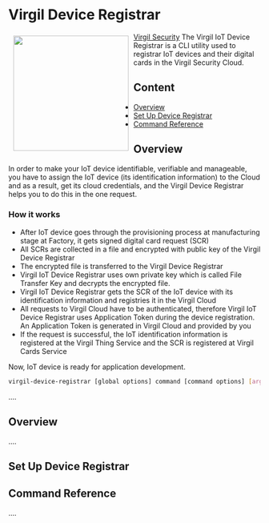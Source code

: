 # Virgil Device Registrar

<img width="230px" src="https://cdn.virgilsecurity.com/assets/images/github/logos/virgil-logo-red.png" align="left" hspace="10" vspace="6"></a> [Virgil Security](https://virgilsecurity.com) The Virgil IoT Device Registrar is a CLI utility used to registrar IoT devices and their digital cards in the Virgil Security Cloud.

## Content
- [Overview](#overview)
- [Set Up Device Registrar](#set-up-device-registrar)
- [Command Reference](#command-reference)


## Overview
In order to make your IoT device identifiable, verifiable and manageable, you have to assign the IoT device (its identification information) to the Cloud and as a result, get its cloud credentials, and the Virgil Device Registrar helps you to do this in the one request.

### How it works
- After IoT device goes through the provisioning process at manufacturing stage at Factory, it gets signed digital card request (SCR)
- All SCRs are collected in a file and encrypted with public key of the Virgil Device Registrar
- The encrypted file is transferred to the Virgil Device Registrar
- Virgil IoT Device Registrar uses own private key which is called File Transfer Key and decrypts the encrypted file.
- Virgil IoT Device Registrar gets the SCR of the IoT device with its identification information and registries it in the Virgil Cloud
- All requests to Virgil Cloud have to be authenticated, therefore Virgil IoT Device Registrar uses Application Token during the device registration. An Application Token is generated in Virgil Cloud and provided by you
- If the request is successful, the IoT identification information is registered at the Virgil Thing Service and the SCR is registered at Virgil Cards Service

Now, IoT device is ready for application development.

```bash
virgil-device-registrar [global options] command [command options] [arguments...]
```


....


## Overview
....

## Set Up Device Registrar

## Command Reference

....
